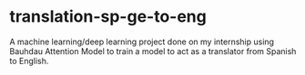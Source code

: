 # translation-sp-ge-to-eng
A machine learning/deep learning project done on my internship using Bauhdau Attention Model to train a model to act as a translator from Spanish to English.
